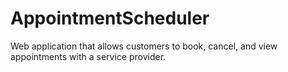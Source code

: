 # AppointmentScheduler
Web application that allows customers to book, cancel, and view appointments with a service provider.
